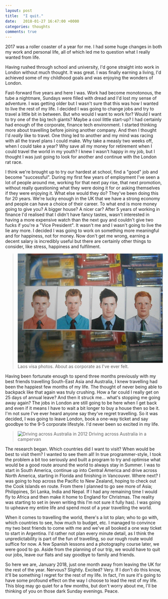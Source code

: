 ```yaml
---
layout: post
title:  "I quit."
date:   2018-01-27 16:47:00 +0000
categories: thoughts
comments: true
---
```


2017 was a roller coaster of a year for me. I had some huge changes in both my work and personal life, all of which led me to question what I really wanted from life.

Having rushed through school and university, I'd gone straight into work in London without much thought. It was great. I was finally earning a living, I'd achieved some of my childhood goals and was enjoying the wonders of London.

Fast-forward five years and here I was. Work had become monotonous, the tube a nightmare, Sundays were filled with dread and I'd lost my sense of adventure. I was getting older but I wasn't sure that this was how I wanted to live the rest of my life. I decided I was going to change jobs and try to travel a little bit in between. But who would I want to work for? Would I want to try one of the big tech giants? Maybe a cool little start-up? I had certainly had enough of the corporate, finance tech environment. I started thinking more about travelling before joining another company. And then I thought I'd *really* like to travel. One thing led to another and my mind was racing with all the travel plans I could make. Why take a measly two weeks off, when I could take a year? Why save all my money for retirement when I could travel the world in my youth? I knew I wasn't happy in my job, but I thought I was just going to look for another and continue with the London rat race.

I think we're brought up to try our hardest at school, find a "good" job and become "successful". During my first few years of employment I've seen a lot of people around me,
working for that next pay rise, that next promotion, without really questioning what they were doing it for or asking themselves if they were enjoying it. What else would they do? They've been doing this for 20 years. We're lucky enough in the UK that we have a strong economy and people can have a choice of their career. To what end is more money going to give you? A bigger house? A nicer car? After 5 years of working in finance I'd realised that I didn't have fancy tastes, wasn't interested in having a more expensive watch than the next guy and couldn't give two fucks if you're a "Vice President". It wasn't me and I wasn't going to live the lie any more. I decided I was going to work on something more meaningful and for happiness, not for money. Now don't get me wrong, earning a decent salary is incredibly useful but there are certainly other things to consider, like stress, happiness and fulfilment.

> ![Laos visa photos](/img/laos-visa-photo.jpg) Laos visa photos. About as corporate as I've ever felt.

Having been fortunate enough to spend three months previously with my best friends travelling South-East Asia and Australia, I knew travelling had been the happiest few months of my life. The thought of never being able to backpack like that again was truly crushing. How a far could I really get on 25 days of annual leave? And then it struck me... what's stopping me going away again? The jobs in London are still going to be here when I get back and even if it means I have to wait a bit longer to buy a house then so be it. I'm not sure I've ever heard anyone say they've regret travelling. So it was decided, I was going to leave London, book a one-way ticket and say goodbye to the 9-5 corporate lifestyle. I'd never been so excited in my life.

> ![Driving across Australia in 2012](/img/australia.png) Driving across Australia in a campervan

The research began. Which countries did I want to visit? When would be best to visit them? I wanted to see them all! In true programmer-style, I took the problem a bit too seriously and built a program to try and optimise what would be a good route around the world to always stay in Summer. I was to start in South America, continue up into Central America and drive across North America, starting in Florida and finishing in Vancouver. Where next? I was going to hop across the Pacific to New Zealand, hoping to check out the Cook Islands en route. From there I planned to go see more of Asia; Philippines, Sri Lanka, India and Nepal. If I had any remaining time I would fly to Africa and then make it home to England for Christmas. The reality was starting to set in (even writing this I'm not sure it fully has). I was going to upheave my entire life and spend most of a year travelling the world.

When it comes to travelling the world, there's a lot to plan; who to go with, which countries to see, how much to budget, etc. I managed to convince my two best friends to come with me and we've all booked a one way ticket to start in Argentina. I'd rather not plan every minute detail, as I think the unpredictability is part of the fun of travelling, so our rough route would suffice for now. A few Spanish lessons and a photography course later, we were good to go. Aside from the planning of our trip, we would have to quit our jobs, leave our flats and say goodbye to family and friends.

So here we are, January 2018, just one month away from leaving the UK for the rest of the year. Nervous? Slightly. Excited? Very. If I don't do this know, it'll be something I regret for the rest of my life. In fact, I'm sure it's going to have some profound effect on the way I choose to lead the rest of my life. This blog may go quiet for a few months, but don't worry about me, I'll be thinking of you on those dark Sunday evenings. Peace.